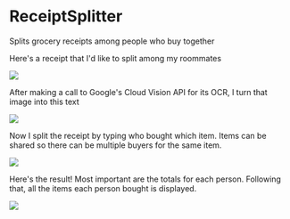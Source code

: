 # ReceiptSplitter
Splits grocery receipts among people who buy together


Here's a receipt that I'd like to split among my roommates

![](https://i.imgur.com/Bs7ME8J.png)

After making a call to Google's Cloud Vision API for its OCR, I turn that image into this text

![](https://i.imgur.com/R91XeHR.png)

Now I split the receipt by typing who bought which item. Items can be shared so there can be multiple buyers for the same item.

![](https://i.imgur.com/8lVrHye.png)

Here's the result! Most important are the totals for each person. Following that, all the items each person bought is displayed.

![](https://i.imgur.com/TE4wVTR.png)
